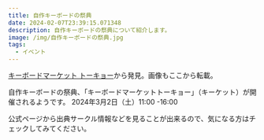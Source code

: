 ```yaml
---
title: 自作キーボードの祭典
date: 2024-02-07T23:39:15.071348
description: 自作キーボードの祭典について紹介します。
image: /img/自作キーボードの祭典.jpg
tags:
  - イベント
---
```

[キーボードマーケット トーキョー](https://keeb-market.jp/)から発見。画像もここから転載。

自作キーボードの祭典、「キーボードマーケットトーキョー」（キーケット）が開催されるようです。
2024年3月2日（土）11:00 -16:00

公式ページから出典サークル情報などを見ることが出来るので、気になる方はチェックしてみてください。


